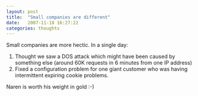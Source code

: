 ```yaml
---
layout: post
title:  "Small companies are different"
date:   2007-11-18 16:27:22
categories: thoughts
---
```


Small companies are more hectic. In a single day:

1. Thought we saw a DOS attack which might have been caused by something else (around 60K requests in 6 minutes from one IP address)
2. Fixed a configuration problem for one giant customer who was having intermittent expiring cookie problems.

Naren is worth his weight in gold :-)
